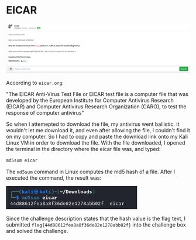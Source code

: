 # EICAR
![](../images/eicar-part-1.png)

According to `eicar.org`: 

"The EICAR Anti-Virus Test File or EICAR test file is a computer file that was developed by the European Institute for Computer Antivirus Research (EICAR) and Computer Antivirus Research Organization (CARO), to test the response of computer antivirus"

So when I attemepted to download the file, my antivirus went ballistic. It wouldn't let me download it, and even after allowing the file, I couldn't find it on my computer. So I had to copy and paste the download link onto my Kali Linux VM in order to download the file. With the file downloaded, I opened the terminal in the directory where the eicar file was, and typed:

```txt
md5sum eicar
```

The `md5sum` command in Linux computes the md5 hash of a file. After I executed the command, the result was:

![](../images/eicar-part-2.png)

Since the challenge description states that the hash value is the flag text, I submitted `flag{44d88612fea8a8f36de82e1278abb02f}` into the challenge box and solved the challenge.
